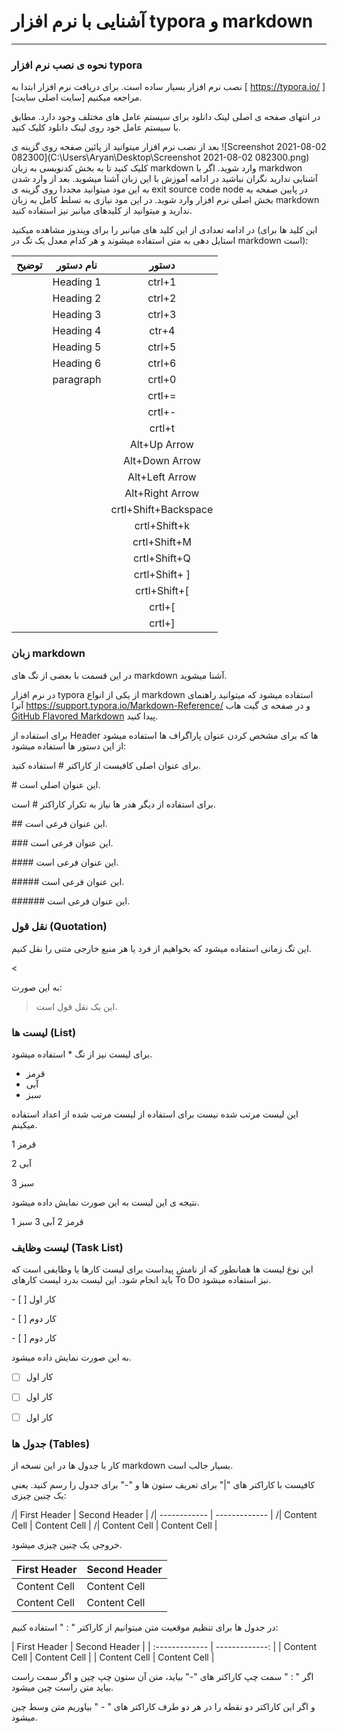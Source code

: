 # آشنایی با نرم افزار typora و markdown



------

### نحوه ی نصب نرم افزار typora



نصب نرم افزار بسیار ساده است. برای دریافت نرم افزار ابتدا به [ https://typora.io/ ][سایت اصلی سایت] مراجعه میکنیم. 

در انتهای صفحه ی اصلی لینک دانلود برای سیستم عامل های مختلف وجود دارد. مطابق با سیستم عامل خود روی لینک دانلود کلیک کنید.

بعد از نصب نرم افزار میتوانید از پائین صفحه روی گزینه ی ![Screenshot 2021-08-02 082300](C:\Users\Aryan\Desktop\Screenshot 2021-08-02 082300.png) کلیک کنید تا به بخش کدنویسی به زبان markdown وارد شوید. اگر با markdwon آشنایی ندارید نگران نباشید در ادامه آموزش با این زبان آشنا میشوید. بعد از وارد شدن به این مود میتوانید مجددا روی گزینه ی exit source code node در پایین صفحه به بخش اصلی نرم افزار وارد شوید. در این مود نیازی به تسلط کامل به زبان markdown ندارید و میتوانید از کلیدهای میانبر نیز استفاده کنید.

در ادامه تعدادی از این کلید های میانبر را برای ویندوز مشاهده میکنید (این کلید ها برای استایل دهی به متن استفاده میشوند و هر کدام معدل یک تگ در markdown است):



| توضیح | نام دستور |        دستور         |
| :---: | :-------: | :------------------: |
|       | Heading 1 |        ctrl+1        |
|       | Heading 2 |        ctrl+2        |
|       | Heading 3 |        ctrl+3        |
|       | Heading 4 |        ctr+4         |
|       | Heading 5 |        ctrl+5        |
|       | Heading 6 |        ctrl+6        |
|       | paragraph |        crtl+0        |
|       |           |        crtl+=        |
|       |           |        crtl+-        |
|       |           |        crtl+t        |
|       |           |     Alt+Up Arrow     |
|       |           |    Alt+Down Arrow    |
|       |           |    Alt+Left Arrow    |
|       |           |   Alt+Right Arrow    |
|       |           | crtl+Shift+Backspace |
|       |           |     crtl+Shift+k     |
|       |           |     crtl+Shift+M     |
|       |           |     crtl+Shift+Q     |
|       |           |    crtl+Shift+ ]     |
|       |           |     crtl+Shift+[     |
|       |           |        crtl+[        |
|       |           |        crtl+]        |



### زبان markdown

در این قسمت با بعضی از تگ های markdown آشنا میشوید.

در نرم افزار typora از یکی از انواع markdown استفاده میشود که میتوانید راهنمای آنرا https://support.typora.io/Markdown-Reference/ و در صفحه ی گیت هاب [GitHub Flavored Markdown](https://help.github.com/articles/github-flavored-markdown/) پیدا کنید.

برای استفاده از Header ها که برای مشخص کردن عنوان پاراگراف ها استفاده میشود از این دستور ها استفاده میشود:

برای عنوان اصلی کافیست از کاراکتر # استفاده کنید.  

\# این عنوان اصلی است.

برای استفاده از دیگر هدر ها نیاز به تکرار کاراکتر # است.

\## این عنوان فرعی است.

\### این عنوان فرعی است.

\#### این عنوان فرعی است.

\##### این عنوان فرعی است.

\###### این عنوان فرعی است.



### نقل قول (Quotation)

این تگ زمانی استفاده میشود که بخواهیم از فرد یا هر منبع خارجی متنی را نقل کنیم.

\< 

به این صورت:

> این یک نقل قول است.



### لیست ها (List)

برای لیست نیز از تگ * استفاده میشود.

* قرمز
* آبی 
* سبز

این لیست مرتب شده نیست برای استفاده از لیست مرتب شده از اعداد استفاده میکینم.

1 قرمز

2 آبی

3 سبز

نتیجه ی این لیست به این صورت نمایش داده میشود.

1 قرمز
2 آبی 
3 سبز



### لیست وظایف (Task List)

این نوع لیست ها همانطور که از نامش پیداست برای لیست کارها یا وظایفی است که باید انجام شود. این لیست بدرد لیست کارهای To Do نیز استفاده میشود.

\- [ ] کار اول

\- [ ] کار دوم

\- [ ] کار دوم

به این صورت نمایش داده میشود.

- [ ] کار اول

- [ ] کار اول

- [ ] کار اول

  

### جدول ها (Tables)

کار با جدول ها در این نسخه از markdown بسیار جالب است.

کافیست با کاراکتر های "|" برای تعریف ستون ها و "-" برای جدول را رسم کنید. یعنی یک چنین چیزی:



/| First Header | Second Header |
/| 	------------	 | 	------------- 	|
/| Content Cell | Content Cell  |
/| Content Cell | Content Cell  |



خروجی یک چنین چیزی میشود.



| First Header  | Second Header |
| ------------- | ------------- | 
| Content Cell  | Content Cell  |
| Content Cell  | Content Cell  |



در جدول ها برای تنظیم موقعیت متن میتوانیم از کاراکتر " : " استفاده کنیم:





\| First Header  | Second Header |
\| 	:------------- 	| 	-------------:	 | 
\| Content Cell  | Content Cell  |
\| Content Cell  | Content Cell  |



اگر " : " سمت چپ کاراکتر های "-" بیاید، متن آن ستون چپ چین و اگر سمت راست بیاید متن راست چین میشود.

و اگر این کاراکتر دو نقطه را در هر دو طرف کاراکتر های " - " بیاوریم متن وسط چین میشود.